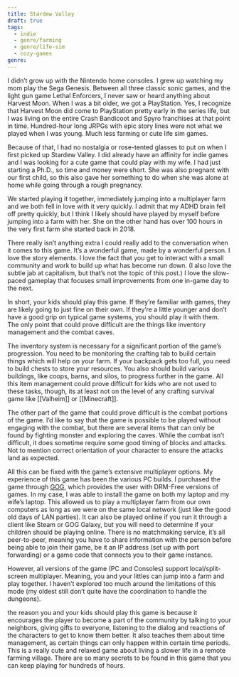 ```yaml
---
title: Stardew Valley
draft: true
tags:
  - indie
  - genre/farming
  - genre/life-sim
  - cozy-games
genre:
---
```

I didn’t grow up with the Nintendo home consoles. I grew up watching my mom play the Sega Genesis. Between all three classic sonic games, and the light gun game Lethal Enforcers, I never saw or heard anything about Harvest Moon. When I was a bit older, we got a PlayStation. Yes, I recognize that Harvest Moon did come to PlayStation pretty early in the series life, but I was living on the entire Crash Bandicoot and Spyro franchises at that point in time. Hundred-hour long JRPGs with epic story lines were not what we played when I was young. Much less farming or cute life sim games. 

Because of that, I had no nostalgia or rose-tented glasses to put on when I first picked up Stardew Valley. I did already have an affinity for indie games and I was looking for a cute game that could play with my wife. I had just starting a Ph.D., so time and money were short. She was also pregnant with our first child, so this also gave her something to do when she was alone at home while going through a rough pregnancy. 

We started playing it together, immediately jumping into a multiplayer farm and we both fell in love with it very quickly. I admit that my ADHD brain fell off pretty quickly, but I think I likely should have played by myself before jumping into a farm with her. She on the other hand has over 100 hours in the very first farm she started back in 2018. 

There really isn’t anything extra I could really add to the conversation when it comes to this game. It’s a wonderful game, made by a wonderful person. I love the story elements. I love the fact that you get to interact with a small community and work to build up what has become run down. (I also love the subtle jab at capitalism, but that’s not the topic of this post.) I love the slow-paced gameplay that focuses small improvements from one in-game day to the next. 

In short, your kids should play this game. If they’re familiar with games, they are likely going to just fine on their own. If they’re a little younger and don’t have a good grip on typical game systems, you should play it with them. The only point that could prove difficult are the things like inventory management and the combat caves. 

The inventory system is necessary for a significant portion of the game’s progression. You need to be monitoring the crafting tab to build certain things which will help on your farm. If your backpack gets too full, you need to build chests to store your resources. You also should build various buildings, like coops, barns, and silos, to progress further in the game. All this item management could prove difficult for kids who are not used to these tasks, though, its at least not on the level of any crafting survival game like [[Valheim]] or [[Minecraft]]. 

The other part of the game that could prove difficult is the combat portions of the game. I’d like to say that the game is possible to be played without engaging with the combat, but there are several items that can only be found by fighting monster and exploring the caves. While the combat isn’t difficult, it does sometime require some good timing of blocks and attacks. Not to mention correct orientation of your character to ensure the attacks land as expected.

All this can be fixed with the game’s extensive multiplayer options. My experience of this game has been the various PC builds. I purchased the game through [GOG](https://www.gog.com/), which provides the user with DRM-Free versions of games. In my case, I was able to install the game on both my laptop and my wife’s laptop. This allowed us to play a multiplayer farm from our own computers as long as we were on the same local network (just like the good old days of LAN parties). It can also be played online if you run it through a client like Steam or GOG Galaxy, but you will need to determine if your children should be playing online. There is no matchmaking service, it’s all peer-to-peer, meaning you have to share information with the person before being able to join their game, be it an IP address (set up with port forwarding) or a game code that connects you to their game instance. 

However, all versions of the game (PC and Consoles) support local/split-screen multiplayer. Meaning, you and your littles can jump into a farm and play together. I haven’t explored too much around the limitations of this mode (my oldest still don’t quite have the coordination to handle the dungeons). 

the reason you and your kids should play this game is because it encourages the player to become a part of the community by talking to your neighbors, giving gifts to everyone, listening to the dialog and reactions of the characters to get to know them better. It also teaches them about time management, as certain things can only happen within certain time periods. This is a really cute and relaxed game about living a slower life in a remote farming village. There are so many secrets to be found in this game that you can keep playing for hundreds of hours.
